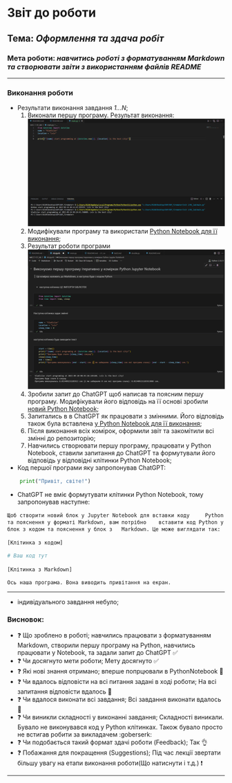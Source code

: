 # Звіт до роботи
## Тема: _Оформлення та здача робіт_
### Мета роботи: _навчитись роботі з форматуванням Markdown та створювати звіти з використанням файлів README_
---
### Виконання роботи
- Результати виконання завдання *1...N*;
    1. Виконали першу програму. Результат виконання: 
    ![Alt text](%D0%97%D0%B0%D0%B2%D0%B4%D0%B0%D0%BD%D0%BD%D1%8F1-2.PNG)
    1. Модифікували програму та використали [Python Notebook для її виконання](nb.ipynb);
    1. Результат роботи програми ![Alt text](<Знімок OOP 6.PNG>)
    1. Зробили запит до ChatGPT щоб написав та поясним першу програму. Модифікували його відповідь на її основі зробили [новий Python Notebook](ai.ipynb);
    1. Запитались в в ChatGPT як працювати з змінними. Його відповідь також була вставлена [у Python Notebook для її виконання](ai.ipynb);
    1. Після виконання всіх комірок, оформили звіт та закомітили всі змінні до репозиторію;
    1.  Навчились створювати першу програму, працювати у Python Notebook, ставили запитання до ChatGPT та формутували його відповідь у відповідні клітинки Python Notebook;
- Код першої програми яку запропонував ChatGPT:
```python
    print("Привіт, світе!")
```
- ChatGPT не вміє формутувати клітинки Python Notebook, тому    запропонував наступне:
```text
Щоб створити новий блок у Jupyter Notebook для вставки коду     Python та пояснення у форматі Markdown, вам потрібно    вставити код Python у блок з кодом та пояснення у блок з   Markdown. Це може виглядати так:
```
`[Клітинка з кодом]`
```python
# Ваш код тут
 ```
`[Клітинка з Markdown]`
```
Ось наша програма. Вона виводить привітання на екран.
```
---
-  індивідуального завдання небуло;

### Висновок: 

- :question: Що зроблено в роботі; навчились працювати з форматуванням Markdown, створили першу програму на Python,  навчились працювати у Notebook, та задали запит до  ChatGPT :white_check_mark:
- :question: Чи досягнуто мети роботи; Мету досягнуто :white_check_mark:
- :question: Які нові знання отримано; вперше попрцювали в PythonNotebook :notebook_with_decorative_cover:
- :question: Чи вдалось відповісти на всі питання задані в ході роботи; На всі запитання відповісти вдалось :100:
- :question: Чи вдалося виконати всі завдання; Всі завдання виконати вдалось :100:
- :question: Чи виникли складності у виконанні завдання; Складності виникали. Бувало не виконувався код у Python клітинках. Також бувало просто не встигав робити за викладачем :goberserk:
- :question: Чи подобається такий формат здачі роботи (Feedback);
Так :ok_hand:
- :question: Побажання для покращення (Suggestions);
Під час лекції звертати більшу увагу на етапи виконання роботи(Що натиснути і т.д.) :exclamation:
---